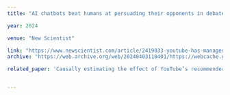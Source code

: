 ```yaml
---
title: "AI chatbots beat humans at persuading their opponents in debates"

year: 2024

venue: "New Scientist"

link: "https://www.newscientist.com/article/2419033-youtube-has-managed-to-stop-its-algorithm-serving-up-extreme-videos/"
archive: "https://web.archive.org/web/20240403110401/https://webcache.googleusercontent.com/search?q=cache:https://www.newscientist.com/article/2419033-youtube-has-managed-to-stop-its-algorithm-serving-up-extreme-videos/"

related_paper: 'Causally estimating the effect of YouTube’s recommender system using counterfactual bots'


---
```


